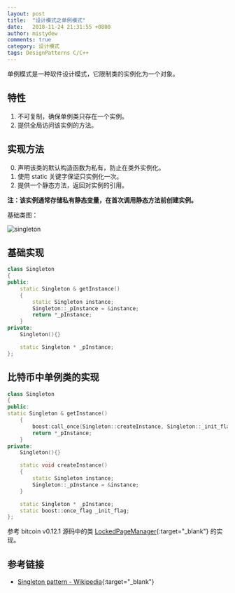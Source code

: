 ```yaml
---
layout: post
title:  "设计模式之单例模式"
date:   2018-11-24 21:31:55 +0800
author: mistydew
comments: true
category: 设计模式
tags: DesignPatterns C/C++
---
```

单例模式是一种软件设计模式，它限制类的实例化为一个对象。

## 特性

1. 不可复制，确保单例类只存在一个实例。
2. 提供全局访问该实例的方法。

## 实现方法

0. 声明该类的默认构造函数为私有，防止在类外实例化。
1. 使用 static 关键字保证只实例化一次。
2. 提供一个静态方法，返回对实例的引用。

**注：该实例通常存储私有静态变量，在首次调用静态方法前创建实例。**

基础类图：

![singleton](https://mistydew.github.io/assets/images/designpatterns/singleton.svg)

## 基础实现

```cpp
class Singleton
{
public:
    static Singleton & getInstance()
    {
        static Singleton instance;
        Singleton::_pInstance = &instance;
        return *_pInstance;
    }
private:
    Singleton(){}

    static Singleton * _pInstance;
};
```

## 比特币中单例类的实现

```cpp
class Singleton
{
public:
static Singleton & getInstance()
    {
        boost:call_once(Singleton::createInstance, Singleton::_init_flag);
        return *_pInstance;
    }
private:
    Singleton(){}

    static void createInstance()
    {
        static Singleton instance;
        Singleton::_pInstance = &instance;
    }

    static Singleton * _pInstance;
    static boost::once_flag _init_flag;
};
```

参考 bitcoin v0.12.1 源码中的类 [LockedPageManager](https://github.com/bitcoin/bitcoin/blob/v0.12.1/src/support/pagelocker.h){:target="_blank"} 的实现。

## 参考链接

* [Singleton pattern - Wikipedia](https://en.wikipedia.org/wiki/Singleton_pattern){:target="_blank"}
